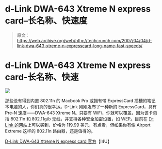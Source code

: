 # d-Link DWA-643 Xtreme N express card–长名称、快速度

> 原文：<https://web.archive.org/web/http://techcrunch.com/2007/04/04/d-link-dwa-643-xtreme-n-expresscard-long-name-fast-speeds/>

# d-Link DWA-643 Xtreme N express card-长名称、快速

![](img/f8e1f56c15d1ac7629ea599bff249e78.png)

那些没有得到内置 802.11n 的 Macbook Pro 或拥有带 ExpressCard 插槽的笔记本电脑的人，你们真的很幸运。D-Link 刚刚发布了一种新的 ExpressCard，具有 Pre-N 速度——DWA-643 Xtreme N。只要有 WiFi，你就可以覆盖，因为该卡包括 802.11n 和 802.11g/b 无线，并支持各种安全加密设置，如 WEP。目前在 [D-Link 的网站](https://web.archive.org/web/20201026110935/http://www.dlinkshop.com/)上可以买到，价格为 119.99 美元，有点贵，但如果你有像 Airport Extreme 这样的 802.11n 路由器，还是值得的。

[D-Link DWA-643 Xtreme N express card 官方](https://web.archive.org/web/20201026110935/http://www.i4u.com/article8414.html)【I4U】